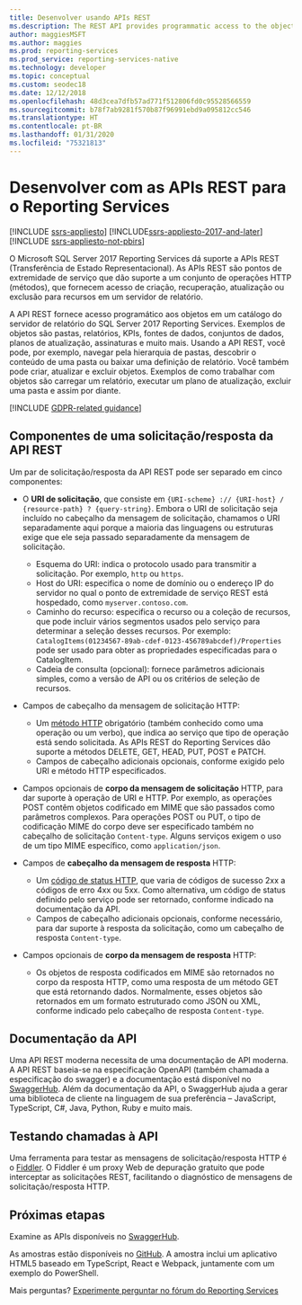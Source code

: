 ```yaml
---
title: Desenvolver usando APIs REST
ms.description: The REST API provides programmatic access to the objects in a SQL Server 2017 Reporting Services report server catalog.
author: maggiesMSFT
ms.author: maggies
ms.prod: reporting-services
ms.prod_service: reporting-services-native
ms.technology: developer
ms.topic: conceptual
ms.custom: seodec18
ms.date: 12/12/2018
ms.openlocfilehash: 48d3cea7dfb57ad771f512806fd0c95528566559
ms.sourcegitcommit: b78f7ab9281f570b87f96991ebd9a095812cc546
ms.translationtype: HT
ms.contentlocale: pt-BR
ms.lasthandoff: 01/31/2020
ms.locfileid: "75321813"
---
```

# <a name="develop-with-the-rest-apis-for-reporting-services"></a>Desenvolver com as APIs REST para o Reporting Services

[!INCLUDE [ssrs-appliesto](../../includes/ssrs-appliesto.md)] [!INCLUDE[ssrs-appliesto-2017-and-later](../../includes/ssrs-appliesto-2017-and-later.md)] [!INCLUDE [ssrs-appliesto-not-pbirs](../../includes/ssrs-appliesto-not-pbirs.md)]

O Microsoft SQL Server 2017 Reporting Services dá suporte a APIs REST (Transferência de Estado Representacional). As APIs REST são pontos de extremidade de serviço que dão suporte a um conjunto de operações HTTP (métodos), que fornecem acesso de criação, recuperação, atualização ou exclusão para recursos em um servidor de relatório.

A API REST fornece acesso programático aos objetos em um catálogo do servidor de relatório do SQL Server 2017 Reporting Services. Exemplos de objetos são pastas, relatórios, KPIs, fontes de dados, conjuntos de dados, planos de atualização, assinaturas e muito mais. Usando a API REST, você pode, por exemplo, navegar pela hierarquia de pastas, descobrir o conteúdo de uma pasta ou baixar uma definição de relatório. Você também pode criar, atualizar e excluir objetos. Exemplos de como trabalhar com objetos são carregar um relatório, executar um plano de atualização, excluir uma pasta e assim por diante.

[!INCLUDE [GDPR-related guidance](../../includes/gdpr-hybrid-note.md)]

## <a name="components-of-a-rest-api-requestresponse"></a>Componentes de uma solicitação/resposta da API REST

Um par de solicitação/resposta da API REST pode ser separado em cinco componentes:

* O **URI de solicitação**, que consiste em `{URI-scheme} :// {URI-host} / {resource-path} ? {query-string}`. Embora o URI de solicitação seja incluído no cabeçalho da mensagem de solicitação, chamamos o URI separadamente aqui porque a maioria das linguagens ou estruturas exige que ele seja passado separadamente da mensagem de solicitação.

    * Esquema do URI: indica o protocolo usado para transmitir a solicitação. Por exemplo, `http` ou `https`.
    * Host do URI: especifica o nome de domínio ou o endereço IP do servidor no qual o ponto de extremidade de serviço REST está hospedado, como `myserver.contoso.com`.
    * Caminho do recurso: especifica o recurso ou a coleção de recursos, que pode incluir vários segmentos usados pelo serviço para determinar a seleção desses recursos. Por exemplo: `CatalogItems(01234567-89ab-cdef-0123-456789abcdef)/Properties` pode ser usado para obter as propriedades especificadas para o CatalogItem.
    * Cadeia de consulta (opcional): fornece parâmetros adicionais simples, como a versão de API ou os critérios de seleção de recursos.

* Campos de cabeçalho da mensagem de solicitação HTTP:

    * Um [método HTTP](http://www.w3.org/Protocols/rfc2616/rfc2616-sec9.html) obrigatório (também conhecido como uma operação ou um verbo), que indica ao serviço que tipo de operação está sendo solicitada. As APIs REST do Reporting Services dão suporte a métodos DELETE, GET, HEAD, PUT, POST e PATCH.
    * Campos de cabeçalho adicionais opcionais, conforme exigido pelo URI e método HTTP especificados.

* Campos opcionais de **corpo da mensagem de solicitação** HTTP, para dar suporte à operação de URI e HTTP. Por exemplo, as operações POST contêm objetos codificado em MIME que são passados como parâmetros complexos. Para operações POST ou PUT, o tipo de codificação MIME do corpo deve ser especificado também no cabeçalho de solicitação `Content-type`. Alguns serviços exigem o uso de um tipo MIME específico, como `application/json`.

* Campos de **cabeçalho da mensagem de resposta** HTTP:

    * Um [código de status HTTP](http://www.w3.org/Protocols/HTTP/HTRESP.html), que varia de códigos de sucesso 2xx a códigos de erro 4xx ou 5xx. Como alternativa, um código de status definido pelo serviço pode ser retornado, conforme indicado na documentação da API.
    * Campos de cabeçalho adicionais opcionais, conforme necessário, para dar suporte à resposta da solicitação, como um cabeçalho de resposta `Content-type`.

* Campos opcionais de **corpo da mensagem de resposta** HTTP:

    * Os objetos de resposta codificados em MIME são retornados no corpo da resposta HTTP, como uma resposta de um método GET que está retornando dados. Normalmente, esses objetos são retornados em um formato estruturado como JSON ou XML, conforme indicado pelo cabeçalho de resposta `Content-type`.

## <a name="api-documentation"></a>Documentação da API

Uma API REST moderna necessita de uma documentação de API moderna. A API REST baseia-se na especificação OpenAPI (também chamada a especificação do swagger) e a documentação está disponível no [SwaggerHub](https://app.swaggerhub.com/api/microsoft-rs/SSRS/2.0). Além da documentação da API, o SwaggerHub ajuda a gerar uma biblioteca de cliente na linguagem de sua preferência – JavaScript, TypeScript, C#, Java, Python, Ruby e muito mais.

## <a name="testing-api-calls"></a>Testando chamadas à API

Uma ferramenta para testar as mensagens de solicitação/resposta HTTP é o [Fiddler](https://www.telerik.com/fiddler). O Fiddler é um proxy Web de depuração gratuito que pode interceptar as solicitações REST, facilitando o diagnóstico de mensagens de solicitação/resposta HTTP.

## <a name="next-steps"></a>Próximas etapas

Examine as APIs disponíveis no [SwaggerHub](https://app.swaggerhub.com/api/microsoft-rs/SSRS/2.0).

As amostras estão disponíveis no [GitHub](https://github.com/Microsoft/Reporting-Services). A amostra inclui um aplicativo HTML5 baseado em TypeScript, React e Webpack, juntamente com um exemplo do PowerShell.

Mais perguntas? [Experimente perguntar no fórum do Reporting Services](https://go.microsoft.com/fwlink/?LinkId=620231)
